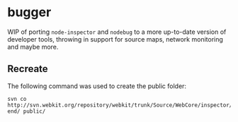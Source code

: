 # bugger

WIP of porting `node-inspector` and `nodebug` to a more up-to-date version of developer tools,
throwing in support for source maps, network monitoring and maybe more.

## Recreate
The following command was used to create the public folder:
```
svn co http://svn.webkit.org/repository/webkit/trunk/Source/WebCore/inspector/front-end/ public/
```
